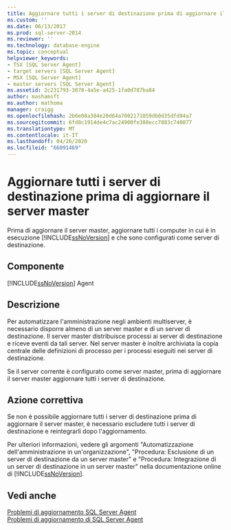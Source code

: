 ```yaml
---
title: Aggiornare tutti i server di destinazione prima di aggiornare il server master | Microsoft Docs
ms.custom: ''
ms.date: 06/13/2017
ms.prod: sql-server-2014
ms.reviewer: ''
ms.technology: database-engine
ms.topic: conceptual
helpviewer_keywords:
- TSX [SQL Server Agent]
- target servers [SQL Server Agent]
- MSX [SQL Server Agent]
- master servers [SQL Server Agent]
ms.assetid: 2c231793-3878-4a5e-a425-1fa0d787ba84
author: mashamsft
ms.author: mathoma
manager: craigg
ms.openlocfilehash: 2b6e08a384e20d64a7002171059db0d35dfd94a7
ms.sourcegitcommit: 6fd8c1914de4c7ac24900fe388ecc7883c740077
ms.translationtype: MT
ms.contentlocale: it-IT
ms.lasthandoff: 04/26/2020
ms.locfileid: "66091469"
---
```

# <a name="upgrade-all-target-servers-before-upgrading-the-master-server"></a>Aggiornare tutti i server di destinazione prima di aggiornare il server master
  Prima di aggiornare il server master, aggiornare tutti i computer in cui è in esecuzione [!INCLUDE[ssNoVersion](../../includes/ssnoversion-md.md)] e che sono configurati come server di destinazione.  
  
## <a name="component"></a>Componente  
 [!INCLUDE[ssNoVersion](../../includes/ssnoversion-md.md)] Agent  
  
## <a name="description"></a>Descrizione  
 Per automatizzare l'amministrazione negli ambienti multiserver, è necessario disporre almeno di un server master e di un server di destinazione. Il server master distribuisce processi ai server di destinazione e riceve eventi da tali server. Nel server master è inoltre archiviata la copia centrale delle definizioni di processo per i processi eseguiti nei server di destinazione.  
  
 Se il server corrente è configurato come server master, prima di aggiornare il server master aggiornare tutti i server di destinazione.  
  
## <a name="corrective-action"></a>Azione correttiva  
 Se non è possibile aggiornare tutti i server di destinazione prima di aggiornare il server master, è necessario escludere tutti i server di destinazione e reintegrarli dopo l'aggiornamento.  
  
 Per ulteriori informazioni, vedere gli argomenti "Automatizzazione dell'amministrazione in un'organizzazione", "Procedura: Esclusione di un server di destinazione da un server master" e "Procedura: Integrazione di un server di destinazione in un server master" nella documentazione online di [!INCLUDE[ssNoVersion](../../includes/ssnoversion-md.md)].  
  
## <a name="see-also"></a>Vedi anche  
 [Problemi di aggiornamento SQL Server Agent](../../../2014/sql-server/install/sql-server-agent-upgrade-issues.md)   
 [Problemi di aggiornamento di SQL Server Agent](../../../2014/sql-server/install/sql-server-agent-upgrade-issues.md)  
  
  
